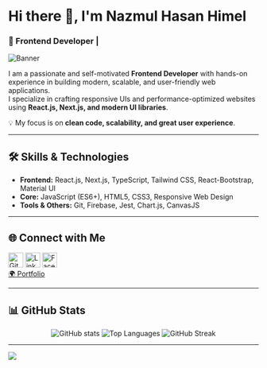 # Hi there 👋, I'm Nazmul Hasan Himel
### 🚀 Frontend Developer | 

![Banner](https://media.licdn.com/dms/image/v2/D5616AQHn5sqdP4QhUw/profile-displaybackgroundimage-shrink_350_1400/profile-displaybackgroundimage-shrink_350_1400/0/1677608800216?e=1761782400&v=beta&t=y71UMDqa_ta1JH0x-5uUYViIowUtUu2xQaAAATg9Dic)

I am a passionate and self-motivated **Frontend Developer** with hands-on experience in building modern, scalable, and user-friendly web applications.  
I specialize in crafting responsive UIs and performance-optimized websites using **React.js, Next.js, and modern UI libraries**.  

💡 My focus is on **clean code, scalability, and great user experience**.  

---

## 🛠️ Skills & Technologies
- **Frontend:** React.js, Next.js, TypeScript, Tailwind CSS, React-Bootstrap, Material UI  
- **Core:** JavaScript (ES6+), HTML5, CSS3, Responsive Web Design  
- **Tools & Others:** Git, Firebase, Jest, Chart.js, CanvasJS  

---

## 🌐 Connect with Me
[<img src="https://cdn.jsdelivr.net/npm/simple-icons@3.0.1/icons/github.svg" alt="GitHub" height="30">](https://github.com/Himel851)
[<img src="https://cdn-icons-png.flaticon.com/512/174/174857.png" alt="LinkedIn" height="30">](https://www.linkedin.com/in/nazmulhimel96/) 
[<img src="https://1000logos.net/wp-content/uploads/2021/04/Facebook-logo.png" alt="Facebook" height="30">](https://www.facebook.com/nazmulhasan.himel)  
[🌍 Portfolio](https://himel-portfolio.netlify.app/)

---

## 📊 GitHub Stats
<p align="center">
  <img src="https://github-readme-stats.vercel.app/api?username=himel851&show_icons=true&theme=tokyonight" alt="GitHub stats" />
  <img src="https://github-readme-stats.vercel.app/api/top-langs?username=himel851&show_icons=true&layout=compact&theme=tokyonight" alt="Top Languages" />
  <img src="https://github-readme-streak-stats.herokuapp.com/?user=himel851&theme=tokyonight" alt="GitHub Streak" />
</p>

---

![](https://komarev.com/ghpvc/?username=himel851&color=blue)
